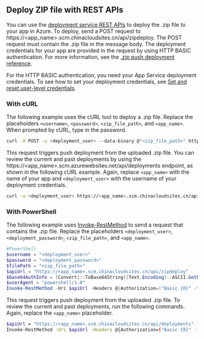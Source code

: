 ## <a name="rest"></a>Deploy ZIP file with REST APIs 
 
You can use the [deployment service REST APIs](https://github.com/projectkudu/kudu/wiki/REST-API) to deploy the .zip file to your app in Azure. To deploy, send a POST request to https://<app_name>.scm.chinacloudsites.cn/api/zipdeploy. The POST request must contain the .zip file in the message body. The deployment credentials for your app are provided in the request by using HTTP BASIC authentication. For more information, see the [.zip push deployment reference](https://github.com/projectkudu/kudu/wiki/Deploying-from-a-zip-file). 

For the HTTP BASIC authentication, you need your App Service deployment credentials. To see how to set your deployment credentials, see [Set and reset user-level credentials](../articles/app-service/app-service-deployment-credentials.md#userscope).

### With cURL

The following example uses the cURL tool to deploy a .zip file. Replace the placeholders `<username>`, `<password>`, `<zip_file_path>`, and `<app_name>`. When prompted by cURL, type in the password.

```bash
curl -X POST -u <deployment_user> --data-binary @"<zip_file_path>" https://<app_name>.scm.chinacloudsites.cn/api/zipdeploy
```

This request triggers push deployment from the uploaded .zip file. You can review the current and past deployments by using the https://<app_name>.scm.azurewebsites.net/api/deployments endpoint, as shown in the following cURL example. Again, replace `<app_name>` with the name of your app and `<deployment_user>` with the username of your deployment credentials.

```bash
curl -u <deployment_user> https://<app_name>.scm.chinacloudsites.cn/api/deployments
```

### With PowerShell

The following example uses [Invoke-RestMethod](https://docs.microsoft.com/en-us/powershell/module/microsoft.powershell.utility/invoke-restmethod) to send a request that contains the .zip file. Replace the placeholders `<deployment_user>`, `<deployment_password>`, `<zip_file_path>`, and `<app_name>`.

```PowerShell
#PowerShell
$username = "<deployment_user>"
$password = "<deployment_password>"
$filePath = "<zip_file_path>"
$apiUrl = "https://<app_name>.scm.chinacloudsites.cn/api/zipdeploy"
$base64AuthInfo = [Convert]::ToBase64String([Text.Encoding]::ASCII.GetBytes(("{0}:{1}" -f $username, $password)))
$userAgent = "powershell/1.0"
Invoke-RestMethod -Uri $apiUrl -Headers @{Authorization=("Basic {0}" -f $base64AuthInfo)} -UserAgent $userAgent -Method POST -InFile $filePath -ContentType "multipart/form-data"
```

This request triggers push deployment from the uploaded .zip file. To review the current and past deployments, run the following commands. Again, replace the `<app_name>` placeholder.

```bash
$apiUrl = "https://<app_name>.scm.chinacloudsites.cn/api/deployments"
Invoke-RestMethod -Uri $apiUrl -Headers @{Authorization=("Basic {0}" -f $base64AuthInfo)} -UserAgent $userAgent -Method GET
```
